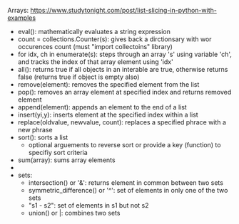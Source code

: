 Arrays: https://www.studytonight.com/post/list-slicing-in-python-with-examples
- eval(): mathematically evaluates a string expression
- count = collections.Counter(s): gives back a dirctionsary with wor occurences count (must "import collectoins" library)
- for idx, ch in enumerate(s): steps through an array 's' using variable 'ch', and tracks the index of that array element using 'idx'
- all(): returns true if all objects in an interable are true, otherwise returns false (returns true if object is empty also)
- remove(element): removes the specified element from the list
- pop(): removes an array element at specified index and returns removed element
- append(element): appends an element to the end of a list
- insert(yi,y): inserts element at the specified index within a list
- replace(oldvalue, newvalue, count): replaces a specified phrace with a new phrase
- sort(): sorts a list
  - optional arguements to reverse sort or provide a key (function) to specifiy sort criteria
- sum(array): sums array elements
- 
- sets:
  - intersection() or '&': returns element in common between two sets
  - symmetric_difference() or '^': set of elements in only one of the two sets
  - "s1 - s2": set of elements in s1 but not s2
  - union() or |: combines two sets
